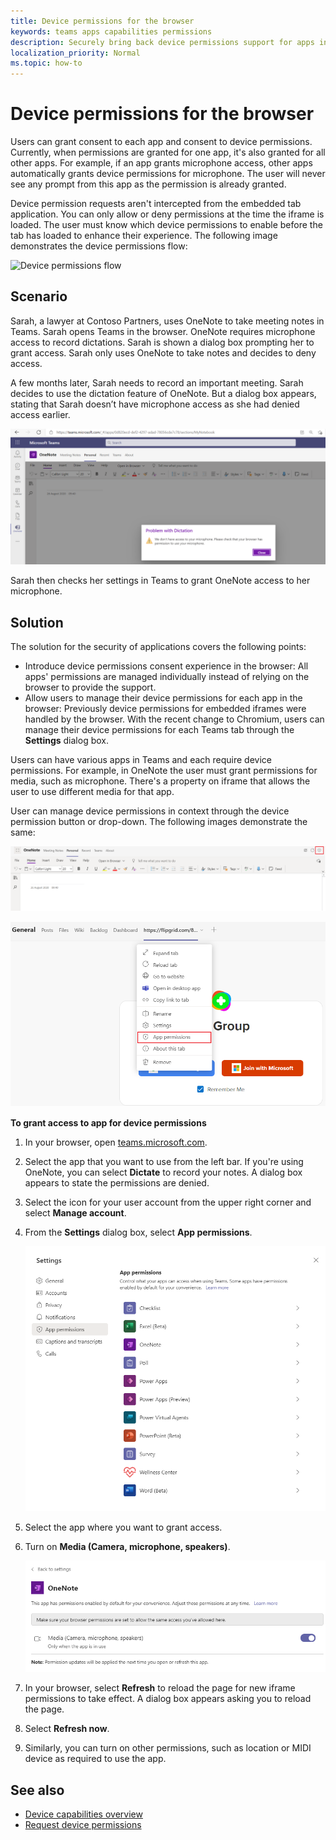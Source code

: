 ```yaml
---
title: Device permissions for the browser
keywords: teams apps capabilities permissions
description: Securely bring back device permissions support for apps in our web client
localization_priority: Normal
ms.topic: how-to
---
```


# Device permissions for the browser

Users can grant consent to each app and consent to device permissions. Currently, when permissions are granted for one app, it's also granted for all other apps. For example, if an app grants microphone access, other apps automatically grants device permissions for microphone. The user will never see any prompt from this app as the permission is already granted.

Device permission requests aren't intercepted from the embedded tab application. You can only allow or deny permissions at the time the iframe is loaded. The user must know which device permissions to enable before the tab has loaded to enhance their experience. The following image demonstrates the device permissions flow:


<img src="~/assets/images/tabs/devicepermissionsflowchart.png" alt="Device permissions flow" width="600"/>

## Scenario

Sarah, a lawyer at Contoso Partners, uses OneNote to take meeting notes in Teams. Sarah opens Teams in the browser. OneNote requires microphone access to record dictations. Sarah is shown a dialog box prompting her to grant access. Sarah only uses OneNote to take notes and decides to deny access.

A few months later, Sarah needs to record an important meeting. Sarah decides to use the dictation feature of OneNote. But a dialog box appears, stating that Sarah doesn’t have microphone access as she had denied access earlier.

![Permissions not available](../../assets/images/tabs/permissionsnotavailable.png)

Sarah then checks her settings in Teams to grant OneNote access to her microphone.

## Solution

The solution for the security of applications covers the following points:

* Introduce device permissions consent experience in the browser: All apps' permissions are managed individually instead of relying on the browser to provide the support.
* Allow users to manage their device permissions for each app in the browser: Previously device permissions for embedded iframes were handled by the browser. With the recent change to Chromium, users can manage their device permissions for each Teams tab through the **Settings** dialog box.

Users can have various apps in Teams and each require device permissions. For example, in OneNote the user must grant permissions for media, such as microphone. There's a property on iframe that allows the user to use different media for that app.

User can manage device permissions in context through the device permission button or drop-down. The following images demonstrate the same:

![App permissions button](../../assets/images/tabs/apppermissions.png)

![App permissions drop-down](../../assets/images/tabs/drop-downapppermissions.png)

**To grant access to app for device permissions**

1. In your browser, open [teams.microsoft.com](https://teams.microsoft.com/).
1. Select the app that you want to use from the left bar. If you're using OneNote, you can select **Dictate** to record your notes. A dialog box appears to state the permissions are denied.
1. Select the icon for your user account from the upper right corner and select **Manage account**.
1. From the **Settings** dialog box, select **App permissions**.

    ![Settings for app permissions](../../assets/images/tabs/settingsapppermissions.png)

1. Select the app where you want to grant access.
1. Turn on **Media (Camera, microphone, speakers)**.

    ![OneNote microphone access granted](../../assets/images/tabs/onenotepermissiongranted.png)

1. In your browser, select **Refresh** to reload the page for new iframe permissions to take effect. A dialog box appears asking you to reload the page.
1. Select **Refresh now**.
1. Similarly, you can turn on other permissions, such as location or MIDI device as required to use the app.

## See also

* [Device capabilities overview](device-capabilities-overview.md)
* [Request device permissions](native-device-permissions.md)